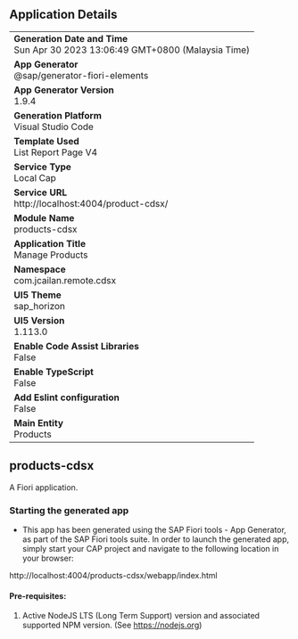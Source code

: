 ## Application Details
|               |
| ------------- |
|**Generation Date and Time**<br>Sun Apr 30 2023 13:06:49 GMT+0800 (Malaysia Time)|
|**App Generator**<br>@sap/generator-fiori-elements|
|**App Generator Version**<br>1.9.4|
|**Generation Platform**<br>Visual Studio Code|
|**Template Used**<br>List Report Page V4|
|**Service Type**<br>Local Cap|
|**Service URL**<br>http://localhost:4004/product-cdsx/
|**Module Name**<br>products-cdsx|
|**Application Title**<br>Manage Products|
|**Namespace**<br>com.jcailan.remote.cdsx|
|**UI5 Theme**<br>sap_horizon|
|**UI5 Version**<br>1.113.0|
|**Enable Code Assist Libraries**<br>False|
|**Enable TypeScript**<br>False|
|**Add Eslint configuration**<br>False|
|**Main Entity**<br>Products|

## products-cdsx

A Fiori application.

### Starting the generated app

-   This app has been generated using the SAP Fiori tools - App Generator, as part of the SAP Fiori tools suite.  In order to launch the generated app, simply start your CAP project and navigate to the following location in your browser:

http://localhost:4004/products-cdsx/webapp/index.html

#### Pre-requisites:

1. Active NodeJS LTS (Long Term Support) version and associated supported NPM version.  (See https://nodejs.org)


